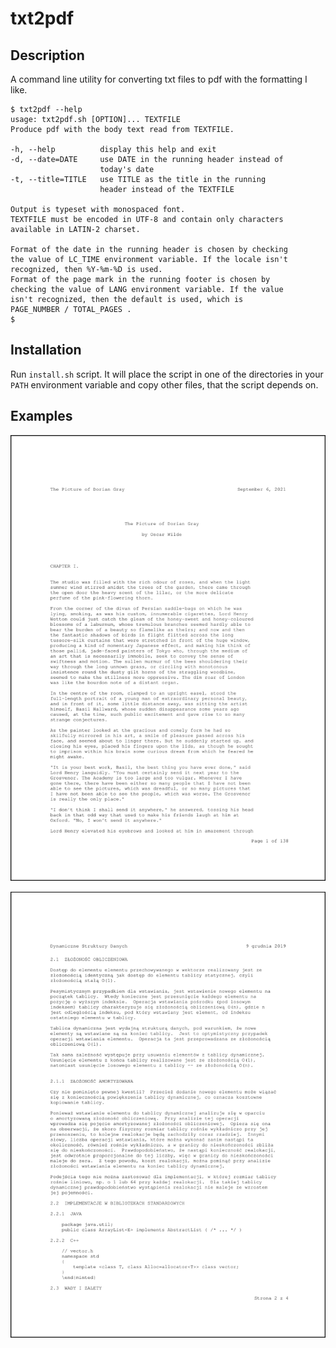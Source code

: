 # txt2pdf

## Description

A command line utility for converting txt files to pdf with the formatting
I like.

```
$ txt2pdf --help
usage: txt2pdf.sh [OPTION]... TEXTFILE
Produce pdf with the body text read from TEXTFILE.

-h, --help          display this help and exit
-d, --date=DATE     use DATE in the running header instead of
                    today's date
-t, --title=TITLE   use TITLE as the title in the running
                    header instead of the TEXTFILE

Output is typeset with monospaced font.
TEXTFILE must be encoded in UTF-8 and contain only characters
available in LATIN-2 charset.

Format of the date in the running header is chosen by checking
the value of LC_TIME environment variable. If the locale isn't
recognized, then %Y-%m-%D is used.
Format of the page mark in the running footer is chosen by
checking the value of LANG environment variable. If the value
isn't recognized, then the default is used, which is
PAGE_NUMBER / TOTAL_PAGES .
$
```

## Installation

Run `install.sh` script. It will place the script in one of the directories in
your `PATH` environment variable and copy other files, that the script depends
on.

## Examples

![Output document in English](/examples/english.png)

![Output document in Polish language](/examples/polish.png)
